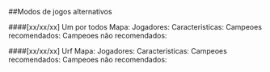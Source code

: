 ##Modos de jogos alternativos

####[xx/xx/xx] Um por todos
Mapa:
Jogadores:
Caracteristicas:
Campeoes recomendados:
Campeoes não recomendados:

####[xx/xx/xx] Urf
Mapa:
Jogadores:
Caracteristicas:
Campeoes recomendados:
Campeoes não recomendados:
